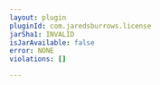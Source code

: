 ```yaml
---
layout: plugin
pluginId: com.jaredsburrows.license
jarSha1: INVALID
isJarAvailable: false
error: NONE
violations: []

---
```

